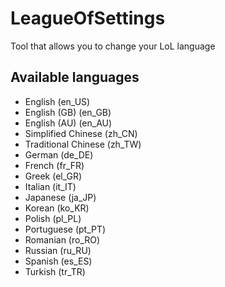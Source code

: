 # LeagueOfSettings
Tool that allows you to change your LoL language

## Available languages
 - English (en_US)
 - English (GB) (en_GB)
 - English (AU) (en_AU)
 - Simplified Chinese (zh_CN)
 - Traditional Chinese (zh_TW)
 - German (de_DE)
 - French (fr_FR)
 - Greek (el_GR)
 - Italian (it_IT)
 - Japanese (ja_JP)
 - Korean (ko_KR)
 - Polish (pl_PL)
 - Portuguese (pt_PT)
 - Romanian (ro_RO)
 - Russian (ru_RU)
 - Spanish (es_ES)
 - Turkish (tr_TR)
